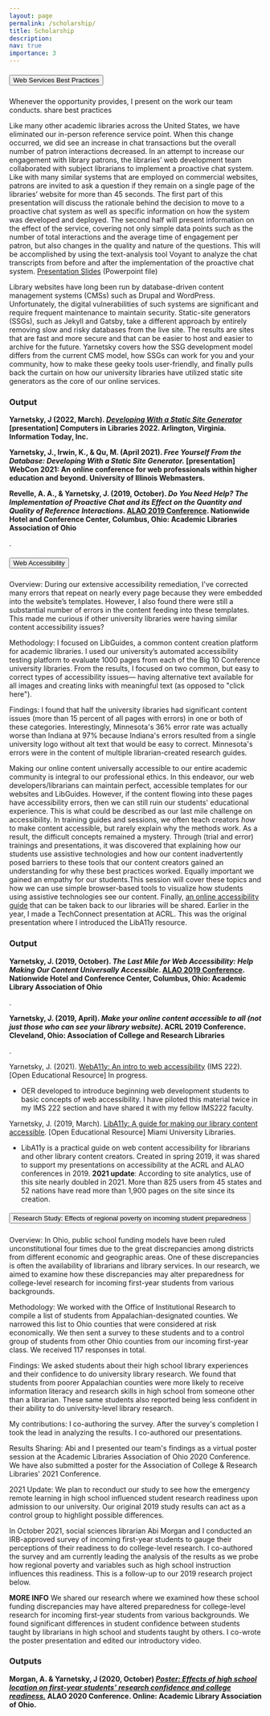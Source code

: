 ```yaml
---
layout: page
permalink: /scholarship/
title: Scholarship
description: 
nav: true
importance: 3
---
```

<div class="accordion" id="scholarship-accordion">
  <div class="card">
    <div class="card-header" id="headingOne">
      <h5 class="mb-0">
        <button class="btn btn-link" data-toggle="collapse" data-target="#collapseOne" aria-expanded="true" aria-controls="collapseOne">
          Web Services Best Practices
        </button>
      </h5>
    </div>
    <div id="collapseOne" class="collapse show" aria-labelledby="headingOne" data-parent="#scholarship-accordion">
      <div class="card-body">
        <p>Whenever the opportunity provides, I present on the work our team conducts. share best practices </p>
        <p>Like many other academic libraries across the United States, we have eliminated our in-person reference service point. When this change occurred, we did see an increase in chat transactions but the overall number of patron  interactions decreased. In an attempt to increase our engagement with library patrons, the libraries’ web  development team collaborated with subject librarians to implement a proactive chat system. Like with many similar  systems that are employed on commercial websites, patrons are invited to ask a question if they remain on a single  page of the libraries’ website for more than 45 seconds. The first part of this presentation will discuss the  rationale behind the decision to move to a proactive chat system as well as specific information on how the system  was developed and deployed. The second half will present information on the effect of the service, covering not only  simple data points such as the number of total interactions and the average time of engagement per patron, but also  changes in the quality and nature of the questions. This will be accomplished by using the text-analysis tool Voyant  to analyze the chat transcripts from before and after the implementation of the proactive chat system. <a href="https://www.alaoweb.org/resources/conferences/2019/archive/Session%202/Proactive%20Chat.pptx">Presentation Slides</a> (Powerpoint file)</p>
        <p>Library websites have long been run by database-driven content management systems (CMSs) such as Drupal and WordPress. Unfortunately, the digital vulnerabilities of such systems are significant and require frequent maintenance to maintain security. Static-site generators (SSGs), such as Jekyll and Gatsby, take a different approach by entirely removing slow and risky databases from the live site. The results are sites that are fast and more secure and that can be easier to host and easier to archive for the future. Yarnetsky covers how the SSG development model differs from the current CMS model, how SSGs can work for you and your community, how to make these geeky tools user-friendly, and finally pulls back the curtain on how our university libraries have utilized static site generators as the core of our online services.</p>
        <h3>Output</h3>
        <p><strong>Yarnetsky, J (2022, March). <em><a href="https://computersinlibraries.infotoday.com/2022/program.aspx#15132">Developing With a Static Site Generator</a></em>  [presentation] Computers in Libraries 2022. Arlington, Virginia. Information Today, Inc.</strong>
        </p>
        <p><strong>Yarnetsky, J., Irwin, K., & Qu, M. (April 2021). <em>Free Yourself From the Database: Developing With a Static Site Generator.</em> [presentation]  WebCon 2021: An online conference for web professionals within higher education and beyond. University of Illinois Webmasters.</strong></p>
        <p><strong>Revelle, A. A., & Yarnetsky, J. (2019, October). <em>Do You Need Help? The Implementation of Proactive Chat and its Effect on the Quantity and Quality of Reference Interactions</em>. <a href="https://www.alaoweb.org/conferences/2019/program">ALAO 2019 Conference</a>. Nationwide Hotel and Conference Center, Columbus, Ohio: Academic Libraries Association of Ohio</strong></p>.
      </div>
    </div>
  </div>
  <div class="card">
    <div class="card-header" id="headingTwo">
      <h5 class="mb-0">
        <button class="btn btn-link collapsed" data-toggle="collapse" data-target="#collapseTwo" aria-expanded="false" aria-controls="collapseTwo">
          Web Accessibility
        </button>
      </h5>
    </div>
    <div id="collapseTwo" class="collapse" aria-labelledby="headingTwo" data-parent="#scholarship-accordion">
      <div class="card-body">
        <p>Overview: During our extensive accessibility remediation, I've corrected many errors that repeat on nearly every page  because they were embedded into the website’s templates. However, I also found there were still a substantial number of errors in the content feeding into these templates. This made me curious if other university libraries were having similar content accessibility issues?</p>
        <p>Methodology: I focused on LibGuides, a common content creation platform for academic libraries. I used our university’s automated accessibility testing platform to evaluate 1000 pages from each of the Big 10 Conference university libraries. From the results, I focused on two common, but easy to correct types of accessibility issues— having alternative text available for all images and creating links with meaningful text (as opposed to "click here").</p>
        <p>Findings: I found that half the university libraries had significant content issues (more than 15 percent of all pages with errors) in one or both of these categories. Interestingly, Minnesota's 36% error rate was actually worse than Indiana at 97% because Indiana's errors resulted from a single university logo without alt text that would be easy to correct. Minnesota's errors were in the content of multiple librarian-created research guides.</p>
        <p>Making our online content universally accessible to our entire academic community is integral to our professional ethics. In this endeavor, our web developers/librarians can maintain perfect, accessible templates for our websites and LibGuides. However, if the content flowing into these pages have accessibility errors, then we can still ruin our students' educational experience. This is what could be described as our last mile challenge on accessibility. In training guides and sessions, we often teach creators <em>how</em> to make content accessible, but rarely explain why the methods work. As a result, the difficult concepts remained a mystery. Through (trial and error) trainings and presentations, it was discovered that explaining how our students use assistive technologies and how our content inadvertently posed barriers to these tools that our content creators gained an understanding for why these best practices worked. Equally important we gained an empathy for our students.This session will cover these topics and how we can use simple browser-based tools to visualize how students using assistive technologies see our content. Finally, <a href="https://www.liba11y.org/">an online accessibility guide</a> that can be taken back to our libraries will be shared. Earlier in the year, I made a TechConnect presentation at ACRL. This was the original presentation where I introduced the LibA11y resource.</p>
    <h3>Output</h3>
        <p><strong>Yarnetsky, J. (2019, October). <em>The Last Mile for Web Accessibility: Help Making Our Content Universally Accessible</em>. <a href="https://www.alaoweb.org/conferences/2019/program">ALAO 2019 Conference</a>. Nationwide Hotel and Conference Center, Columbus, Ohio: Academic Library Association of Ohio</strong></p>.
        <p><strong>Yarnetsky, J. (2019, April). <em>Make your online content accessible to all (not just those who can see your library website)</em>. ACRL 2019 Conference. Cleveland, Ohio: Association of College and Research Libraries</strong></p>.
        <p>Yarnetsky, J. (2021). <a href="https://yarnete.gitbook.io/weba11y-intro/">WebA11y: An intro to web accessibility</a> (IMS 222). [Open Educational Resource] In progress.</p>
<ul>
<li>OER developed to introduce beginning web development students to basic concepts of web accessibility. I have piloted this material twice in my IMS 222 section and have shared it with my fellow IMS222 faculty.</li>
</ul>

<p>Yarnetsky, J. (2019, March). <a href="https://www.liba11y.org/">LibA11y: A guide for making our library content accessible</a>. [Open Educational Resource] Miami University Libraries.</p>
<ul>
<li>LibA11y is a practical guide on web content accessibility for librarians and other library content creators. Created in spring 2019, it was shared to support my presentations on accessibility at the ACRL and ALAO conferences in 2019. <strong>2021 update</strong>: According to site analytics, use of this site nearly doubled in 2021. More than 825 users from 45 states and 52 nations have read more than 1,900 pages on the site since its creation.</li></ul>
      </div>
    </div>
  </div>
  <div class="card">
    <div class="card-header" id="headingThree">
      <h5 class="mb-0">
        <button class="btn btn-link collapsed" data-toggle="collapse" data-target="#collapseThree" aria-expanded="false" aria-controls="collapseThree">
          Research Study: Effects of regional poverty on incoming student preparedness
        </button>
      </h5>
    </div>
    <div id="collapseThree" class="collapse" aria-labelledby="headingThree" data-parent="#scholarship-accordion">
      <div class="card-body">
      <p>  Overview: In Ohio, public school funding models have been ruled unconstitutional four times due to the great discrepancies among districts from different economic and geographic areas. One of these discrepancies is often the availability of librarians and library services. In our research, we aimed to examine how these discrepancies may alter preparedness for college-level research for incoming first-year students from various backgrounds. </p>
<p>Methodology: We worked with the Office of Institutional Research to compile a list of students from Appalachian-designated counties. We narrowed this list to Ohio counties that were considered at risk economically. We then sent a survey to these students and to a control group of students from other Ohio counties from our incoming first-year class. We received 117 responses in total. </p>
<p>Findings: We asked students about their high school library experiences and their confidence to do university library research. We found that students from poorer Appalachian counties were more likely to receive information literacy and research skills in high school from someone other than a librarian. These same students also reported being less confident in their ability to do university-level library research.</p>
<p>My contributions: I co-authoring the survey. After the survey's completion I took the lead in analyzing the results. I co-authored our presentations.</p>
<p>Results Sharing: Abi and I presented our team's findings as a virtual poster session at the Academic Libraries Association of Ohio 2020 Conference. We have also submitted a poster for the Association of College & Research Libraries' 2021 Conference.</p>
<p>2021 Update: We plan to reconduct our study to see how the emergency remote learning in high school influenced student research readiness upon admission to our university. Our original 2019 study results can act as a control group to highlight possible differences.</p>
<p>In October 2021, social sciences librarian Abi Morgan and I conducted an IRB-approved survey of incoming first-year students to gauge their perceptions of their readiness to do college-level research. I co-authored the survey and am currently leading the analysis of the results as we probe how regional poverty and variables such as high school instruction influences this readiness. This is a follow-up to our 2019 research project below.</p>
    <p><strong>MORE INFO</strong> We shared our research where we examined how these school funding discrepancies may have altered preparedness for college-level research for incoming first-year students from various backgrounds. We found significant differences in student confidence between students taught by librarians in high school and students taught by others. I co-wrote the poster presentation and edited our introductory video.</p>
<h3>Outputs</h3>
<p><strong>Morgan, A. & Yarnetsky, J (2020, October) <em><a href="https://2020.alaoweb.org/posters/hs-location">Poster: Effects of high school location on first-year students’ research confidence and college readiness.</a></em> ALAO 2020 Conference. Online: Academic Library Association of Ohio.</strong></p>
      </div>
    </div>
  </div>
</div>